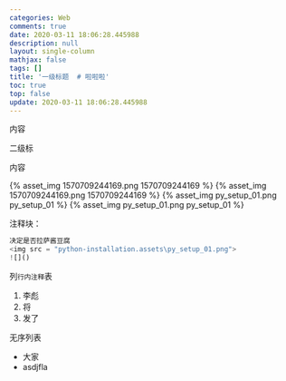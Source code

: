 ```yaml
---
categories: Web
comments: true
date: 2020-03-11 18:06:28.445988
description: null
layout: single-column
mathjax: false
tags: []
title: '一级标题  # 啦啦啦'
toc: true
top: false
update: 2020-03-11 18:06:28.445988
---
```


内容

二级标

内容



{% asset_img 1570709244169.png 1570709244169 %}
{% asset_img 1570709244169.png 1570709244169 %}
{% asset_img py_setup_01.png py_setup_01 %}
{% asset_img py_setup_01.png py_setup_01 %}



注释块：

```python
决定是否拉萨酱豆腐
<img src = "python-installation.assets\py_setup_01.png">
![]()
```

列`行内注释`表

1. 李彪
2. 将
3. 发了

无序列表

- 大家
- asdjfla
